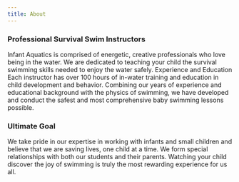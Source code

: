 ```yaml
---
title: About
---
```


### Professional Survival Swim Instructors
Infant Aquatics is comprised of energetic, creative professionals who love being in the water. We are dedicated to teaching your child the survival swimming skills needed to enjoy the water safely.
Experience and Education
Each instructor has over 100 hours of in-water training and education in child development and behavior. Combining our years of experience and educational background with the physics of swimming, we have developed and conduct the safest and most comprehensive baby swimming lessons possible.

### Ultimate Goal
We take pride in our expertise in working with infants and small children and believe that we are saving lives, one child at a time. We form special relationships with both our students and their parents. Watching your child discover the joy of swimming is truly the most rewarding experience for us all.